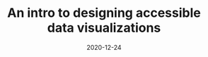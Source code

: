 ---
title: "An intro to designing accessible data visualizations"
authors:
    - "Sarah Fossheim"
categories: 
    - "accessibility"
    - "data"
link: "https://fossheim.io/writing/posts/accessible-dataviz-design/"
date: "2020-12-24"
---
